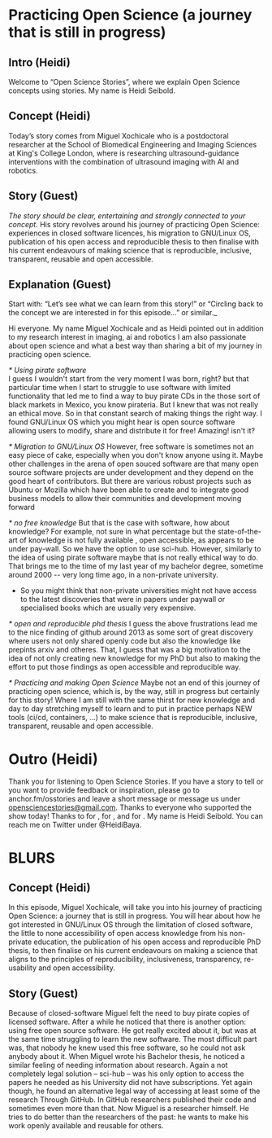 # Practicing Open Science (a journey that is still in progress)

## Intro (Heidi)
Welcome to “Open Science Stories”, where we explain Open Science concepts using stories. My name is Heidi Seibold.

## Concept (Heidi)
Today’s story comes from Miguel Xochicale who is a postdoctoral researcher at the School of Biomedical Engineering and Imaging Sciences at King's College London,
where is researching ultrasound-guidance interventions with the combination of ultrasound imaging with AI and robotics.


## Story (Guest)
_The story should be clear, entertaining and strongly connected to your concept._
His story revolves around his journey of practicing Open Science: 
experiences in closed software licences, his migration to GNU/Linux OS, publication of his open access and reproducible thesis
to then finalise with his current endeavours 
of making science that is reproducible, inclusive, transparent, reusable and open accessible.


## Explanation (Guest)
_<explanation>_
Start with: “Let’s see what we can learn from this story!” or “Circling back to the concept we are interested in for this episode…” or similar._

Hi everyone. My name Miguel Xochicale and as Heidi pointed out in addition to my research interest in imaging, ai and robotics
I am also passionate about open science and what a best way than sharing a bit of my journey in practicing open science.

_* Using pirate software_  
I guess I wouldn't start from the very moment I was born, right? but that particular time when I start to struggle to use software with limited functionality 
  that led me to find a way to buy pirate CDs in the those sort of black markets in Mexico, you know pirateria.
  But I knew that was not really an ethical move. 
So in that constant search of making things the right way.
  I found GNU/Linux OS which you might hear is open source software allowing users to modify, share and distribute it for free!
  Amazing! isn't it?

_* Migration to GNU/Linux OS_ 
However, free software is sometimes not an easy piece of cake, especially when you don't know anyone using it.
Maybe other challenges in the arena of open souced software are that many open source software projects are under development and 
  they depend on the good heart of contributors. 
But there are various robust projects such as Ubuntu or Mozilla which have been able to create and to integrate good business models 
  to allow their communities and development moving forward

_* no free knowledge_ 
But that is the case with software, how about knowledge? 
  For example, not sure in what percentage but the state-of-the-art of knowledge is not fully available , open accessible, as appears to be under pay-wall.
  So we have the option to use sci-hub. 
  However, similarly to the idea of using pirate software maybe that is not really ethical way to do.
  That brings me to the time of my last year of my bachelor degree, sometime around 2000 -- very long time ago, in a non-private university.
  * So you might think that non-private universities might not have access to the latest discoveries that were in 
  papers under paywall or specialised books which are usually very expensive.
 
_* open and reproducible phd thesis_
I guess the above frustrations lead me to the nice finding of github around 2013 as some sort of great discovery where users not only shared openly code 
but also the knowledge like prepints arxiv and otheres. 
That, I guess that was a big motivation to the idea of not only creating new knowledge for my PhD but also to making the effort 
to put those findings as open accessible and reproducible way.

_* Practicing and making Open Science_
Maybe not an end of this journey of practicing open science, which is, by the way, still in progress but certainly for this story! 
Where I am still with the same thirst for new knowledge and day to day stretching myself to learn and to put in practice perhaps NEW tools (ci/cd, containers, ...) 
  to make science that is reproducible, inclusive, transparent, reusable and open accessible.
  

# Outro (Heidi)
Thank you for listening to Open Science Stories. If you have a story to tell or you want to provide feedback or inspiration, please go to anchor.fm/osstories and leave a short message or message us under opensciencestories@gmail.com.
Thanks to everyone who supported the show today! Thanks to <name> for <action>, <name> for <action>, and <name> for <action>. 
My name is Heidi Seibold. You can reach me on Twitter under @HeidiBaya.



# BLURS

## Concept (Heidi)

In this episode, Miguel Xochicale, will take you into his journey of practicing Open Science: a journey that is still in progress. 
You will hear about how he got interested in GNU/Linux OS through the limitation of closed software, 
the little to none accessibility of open access knowledge from his non-private education,
the publication of his open access and reproducible PhD thesis,
to then finalise on his current endeavours on making a science that aligns to the principles of 
reproducibility, inclusiveness, transparency, re-usability and open accessibility.

## Story (Guest)
Because of closed-software Miguel felt the need to buy pirate copies of licensed software. 
After a while he noticed that there is another option: using free open source software. 
He got really excited about it, but was at the same time struggling to learn the new software. 
The most difficult part was, that nobody he knew used this free software, so he could not ask anybody about it. 
When Miguel wrote his Bachelor thesis, he noticed a similar feeling of needing information about research. 
Again a not completely legal solution – sci-hub – was his only option to access the papers he needed as his University did not have subscriptions. 
Yet again though, he found an alternative legal way of accessing at least some of the research Through GitHub.
In GitHub researchers published their code and sometimes even more than that. 
Now Miguel is a researcher himself. 
He tries to do better than the researchers of the past: he wants to make his work openly available and reusable for others.

